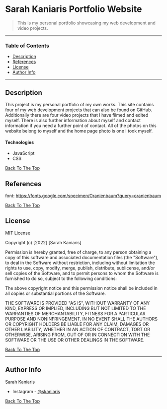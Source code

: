# Sarah Kaniaris Portfolio Website

> This is my personal portfolio showcasing my web development and video projects. 

---

### Table of Contents

- [Description](#description)
- [References](#references)
- [License](#license)
- [Author Info](#author-info)

---

## Description

This project is my personal portfolio of my own works. This site contains four of my web development projects that can also be found on GitHub.
Additionally there are four video projects that I have filmed and edited myself. There is also further information about myself and contact information if you need a further point of contact.
All of the photos on this website belong to myself and the home page photo is one I took myself. 

#### Technologies

- JavaScript
- CSS

[Back To The Top](#read-me-template)

## References 

font: https://fonts.google.com/specimen/Oranienbaum?query=oranienbaum

[Back To The Top](#read-me-template)

## License

MIT License

Copyright (c) [2022] [Sarah Kaniaris]

Permission is hereby granted, free of charge, to any person obtaining a copy
of this software and associated documentation files (the "Software"), to deal
in the Software without restriction, including without limitation the rights
to use, copy, modify, merge, publish, distribute, sublicense, and/or sell
copies of the Software, and to permit persons to whom the Software is
furnished to do so, subject to the following conditions:

The above copyright notice and this permission notice shall be included in all
copies or substantial portions of the Software.

THE SOFTWARE IS PROVIDED "AS IS", WITHOUT WARRANTY OF ANY KIND, EXPRESS OR
IMPLIED, INCLUDING BUT NOT LIMITED TO THE WARRANTIES OF MERCHANTABILITY,
FITNESS FOR A PARTICULAR PURPOSE AND NONINFRINGEMENT. IN NO EVENT SHALL THE
AUTHORS OR COPYRIGHT HOLDERS BE LIABLE FOR ANY CLAIM, DAMAGES OR OTHER
LIABILITY, WHETHER IN AN ACTION OF CONTRACT, TORT OR OTHERWISE, ARISING FROM,
OUT OF OR IN CONNECTION WITH THE SOFTWARE OR THE USE OR OTHER DEALINGS IN THE
SOFTWARE.

[Back To The Top](#read-me-template)

---

## Author Info

Sarah Kaniaris 
- Instagram - [@skaniaris](https://www.instagram.com/skaniaris/?hl=en)

[Back To The Top](#read-me-template)
